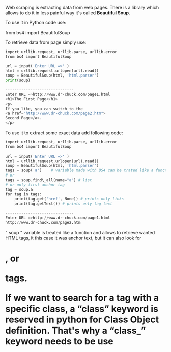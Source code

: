 


  
Web scraping is extracting data from web pages. There is a library which allows to do it in less painful way it's called **Beautiful Soup**.  
  
To use it in Python code use:  
  
 from bs4 import BeautifulSoup  
   
To retrieve data from page simply use:  
  

```python
import urllib.request, urllib.parse, urllib.error  
from bs4 import BeautifulSoup  
  
url = input('Enter URL =>' )  
html = urllib.request.urlopen(url).read()  
soup = BeautifulSoup(html, 'html.parser')  
print(soup)  
  
------------------------------  
Enter URL =>http://www.dr-chuck.com/page1.html  
<h1>The First Page</h1>  
<p>  
If you like, you can switch to the   
<a href="http://www.dr-chuck.com/page2.htm">  
Second Page</a>.  
</p>
```
  
  
To use it to extract some exact data add following code:  
  

```python
import urllib.request, urllib.parse, urllib.error  
from bs4 import BeautifulSoup  
  
url = input('Enter URL =>' )  
html = urllib.request.urlopen(url).read()  
soup = BeautifulSoup(html, 'html.parser')  
tags = soup('a')	# variable made with BS4 can be trated like a function  
# or  
tags = soup.find\_all(name="a") # list  
# or only first anchor tag  
tag = soup.a  
for tag in tags:  
    print(tag.get('href', None)) # prints only links  
    print(tag.getText()) # prints only tag text  
  
------------------------------  
Enter URL =>http://www.dr-chuck.com/page1.html  
http://www.dr-chuck.com/page2.htm
```
  
  
" soup " variable is treated like a function and allows to retrieve wanted HTML tags, it this case it was anchor text, but it can also look for <h1>, or <p> tags.  
  
If we want to search for a tag with a specific class, a “class” keyword is reserved in python for Class Object definition. That's why a “**class\_**” keyword needs to be use